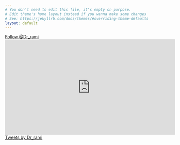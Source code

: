 ```yaml
---
# You don't need to edit this file, it's empty on purpose.
# Edit theme's home layout instead if you wanna make some changes
# See: https://jekyllrb.com/docs/themes/#overriding-theme-defaults
layout: default
---
```

<div>
  <a href="https://twitter.com/Dr_rami?ref_src=twsrc%5Etfw" class="twitter-follow-button" data-show-count="false">Follow @Dr_rami</a><script async src="https://platform.twitter.com/widgets.js" charset="utf-8"></script>
  <script src="https://apis.google.com/js/platform.js"></script>

  <div class="g-ytsubscribe" data-channel="Alshafi" data-layout="default" data-count="default"></div>
</div>
<iframe width="560" height="315" src="https://www.youtube.com/embed/4Esj3dcukwk" frameborder="0" allow="accelerometer; autoplay; encrypted-media; gyroscope; picture-in-picture" allowfullscreen></iframe>
<a class="twitter-timeline" href="https://twitter.com/Dr_rami?ref_src=twsrc%5Etfw">Tweets by Dr_rami</a> <script async src="https://platform.twitter.com/widgets.js" charset="utf-8"></script>
